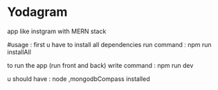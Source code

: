# Yodagram 

app like instgram with MERN stack

#usage : 
first u have to install all dependencies run command : npm run installAll
 
   to run the app (run front and back) write command : npm run dev 

   u should have : node ,mongodbCompass installed

